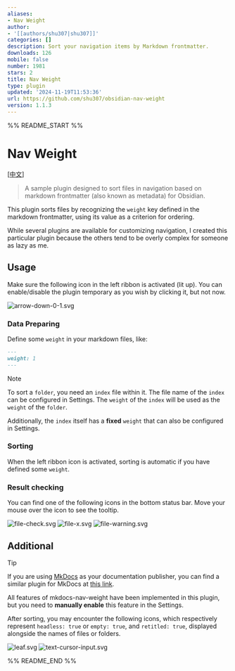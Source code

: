 ```yaml
---
aliases:
- Nav Weight
author:
- '[[authors/shu307|shu307]]'
categories: []
description: Sort your navigation items by Markdown frontmatter.
downloads: 126
mobile: false
number: 1981
stars: 2
title: Nav Weight
type: plugin
updated: '2024-11-19T11:53:36'
url: https://github.com/shu307/obsidian-nav-weight
version: 1.1.3
---
```


%% README_START %%

# Nav Weight

[[中文](./README_CN.md)]

> A sample plugin designed to sort files in navigation based on markdown frontmatter (also known as metadata) for Obsidian.

This plugin sorts files by recognizing the `weight` key defined in the markdown frontmatter, using its value as a criterion for ordering.

While several plugins are available for customizing navigation, I created this particular plugin because the others tend to be overly complex for someone as lazy as me.

## Usage

Make sure the following icon in the left ribbon is activated (lit up). You can enable/disable the plugin temporary as you wish by clicking it, but not now.

![arrow-down-0-1.svg](https://raw.githubusercontent.com/shu307/obsidian-nav-weight/HEAD/assets/arrow-down-0-1.svg)

### Data Preparing

Define some `weight` in your markdown files, like:

```markdown
---
weight: 1
---
```

> [!NOTE]
> To sort a `folder`, you need an `index` file within it. The file name of the `index` can be configured in Settings. The `weight` of the `index` will be used as the `weight` of the `folder`.
>
> Additionally, the `index` itself has a **fixed** `weight` that can also be configured in Settings.

### Sorting

When the left ribbon icon is activated, sorting is automatic if you have defined some `weight`.

### Result checking

You can find one of the following icons in the bottom status bar. Move your mouse over the icon to see the tooltip.

![file-check.svg](https://raw.githubusercontent.com/shu307/obsidian-nav-weight/HEAD/assets/file-check.svg)
![file-x.svg](https://raw.githubusercontent.com/shu307/obsidian-nav-weight/HEAD/assets/file-x.svg)
![file-warning.svg](https://raw.githubusercontent.com/shu307/obsidian-nav-weight/HEAD/assets/file-warning.svg)

## Additional

> [!TIP]
> If you are using [MkDocs](https://www.mkdocs.org/) as your documentation publisher, you can find a similar plugin for MkDocs at [this link](https://github.com/shu307/mkdocs-nav-weight).

All features of mkdocs-nav-weight have been implemented in this plugin, but you need to **manually enable** this feature in the Settings.

After sorting, you may encounter the following icons, which respectively represent `headless: true` or `empty: true`, and `retitled: true`, displayed alongside the names of files or folders.

![leaf.svg](https://raw.githubusercontent.com/shu307/obsidian-nav-weight/HEAD/assets/leaf.svg) ![text-cursor-input.svg](https://raw.githubusercontent.com/shu307/obsidian-nav-weight/HEAD/assets/text-cursor-input.svg)


%% README_END %%